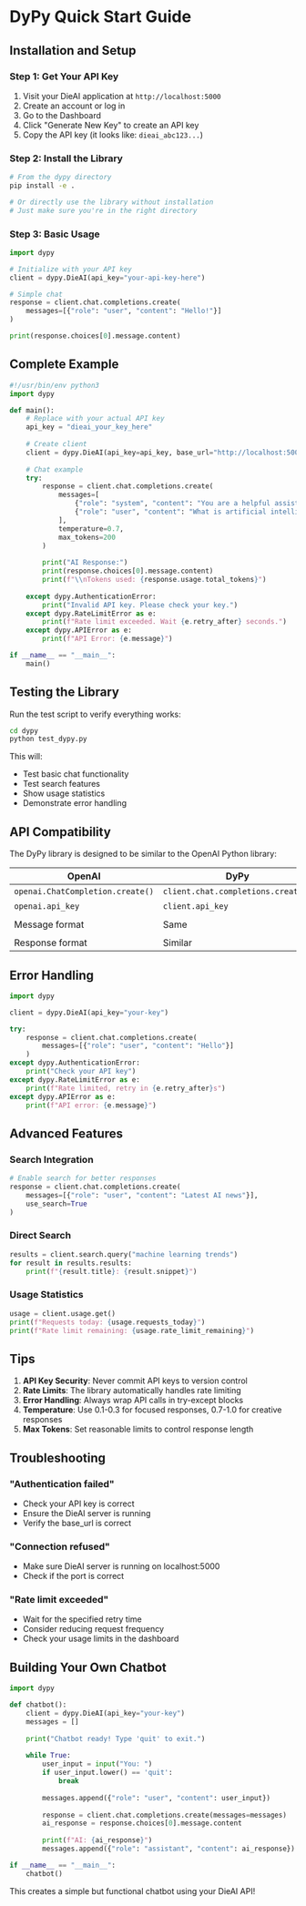 # DyPy Quick Start Guide

## Installation and Setup

### Step 1: Get Your API Key
1. Visit your DieAI application at `http://localhost:5000`
2. Create an account or log in
3. Go to the Dashboard
4. Click "Generate New Key" to create an API key
5. Copy the API key (it looks like: `dieai_abc123...`)

### Step 2: Install the Library
```bash
# From the dypy directory
pip install -e .

# Or directly use the library without installation
# Just make sure you're in the right directory
```

### Step 3: Basic Usage

```python
import dypy

# Initialize with your API key
client = dypy.DieAI(api_key="your-api-key-here")

# Simple chat
response = client.chat.completions.create(
    messages=[{"role": "user", "content": "Hello!"}]
)

print(response.choices[0].message.content)
```

## Complete Example

```python
#!/usr/bin/env python3
import dypy

def main():
    # Replace with your actual API key
    api_key = "dieai_your_key_here"
    
    # Create client
    client = dypy.DieAI(api_key=api_key, base_url="http://localhost:5000")
    
    # Chat example
    try:
        response = client.chat.completions.create(
            messages=[
                {"role": "system", "content": "You are a helpful assistant."},
                {"role": "user", "content": "What is artificial intelligence?"}
            ],
            temperature=0.7,
            max_tokens=200
        )
        
        print("AI Response:")
        print(response.choices[0].message.content)
        print(f"\\nTokens used: {response.usage.total_tokens}")
        
    except dypy.AuthenticationError:
        print("Invalid API key. Please check your key.")
    except dypy.RateLimitError as e:
        print(f"Rate limit exceeded. Wait {e.retry_after} seconds.")
    except dypy.APIError as e:
        print(f"API Error: {e.message}")

if __name__ == "__main__":
    main()
```

## Testing the Library

Run the test script to verify everything works:

```bash
cd dypy
python test_dypy.py
```

This will:
- Test basic chat functionality
- Test search features
- Show usage statistics
- Demonstrate error handling

## API Compatibility

The DyPy library is designed to be similar to the OpenAI Python library:

| OpenAI | DyPy | Notes |
|--------|------|-------|
| `openai.ChatCompletion.create()` | `client.chat.completions.create()` | Similar interface |
| `openai.api_key` | `client.api_key` | Set during initialization |
| Message format | Same | `{"role": "user", "content": "..."}` |
| Response format | Similar | `.choices[0].message.content` |

## Error Handling

```python
import dypy

client = dypy.DieAI(api_key="your-key")

try:
    response = client.chat.completions.create(
        messages=[{"role": "user", "content": "Hello"}]
    )
except dypy.AuthenticationError:
    print("Check your API key")
except dypy.RateLimitError as e:
    print(f"Rate limited, retry in {e.retry_after}s")
except dypy.APIError as e:
    print(f"API error: {e.message}")
```

## Advanced Features

### Search Integration
```python
# Enable search for better responses
response = client.chat.completions.create(
    messages=[{"role": "user", "content": "Latest AI news"}],
    use_search=True
)
```

### Direct Search
```python
results = client.search.query("machine learning trends")
for result in results.results:
    print(f"{result.title}: {result.snippet}")
```

### Usage Statistics
```python
usage = client.usage.get()
print(f"Requests today: {usage.requests_today}")
print(f"Rate limit remaining: {usage.rate_limit_remaining}")
```

## Tips

1. **API Key Security**: Never commit API keys to version control
2. **Rate Limits**: The library automatically handles rate limiting
3. **Error Handling**: Always wrap API calls in try-except blocks
4. **Temperature**: Use 0.1-0.3 for focused responses, 0.7-1.0 for creative responses
5. **Max Tokens**: Set reasonable limits to control response length

## Troubleshooting

### "Authentication failed"
- Check your API key is correct
- Ensure the DieAI server is running
- Verify the base_url is correct

### "Connection refused"
- Make sure DieAI server is running on localhost:5000
- Check if the port is correct

### "Rate limit exceeded"
- Wait for the specified retry time
- Consider reducing request frequency
- Check your usage limits in the dashboard

## Building Your Own Chatbot

```python
import dypy

def chatbot():
    client = dypy.DieAI(api_key="your-key")
    messages = []
    
    print("Chatbot ready! Type 'quit' to exit.")
    
    while True:
        user_input = input("You: ")
        if user_input.lower() == 'quit':
            break
            
        messages.append({"role": "user", "content": user_input})
        
        response = client.chat.completions.create(messages=messages)
        ai_response = response.choices[0].message.content
        
        print(f"AI: {ai_response}")
        messages.append({"role": "assistant", "content": ai_response})

if __name__ == "__main__":
    chatbot()
```

This creates a simple but functional chatbot using your DieAI API!